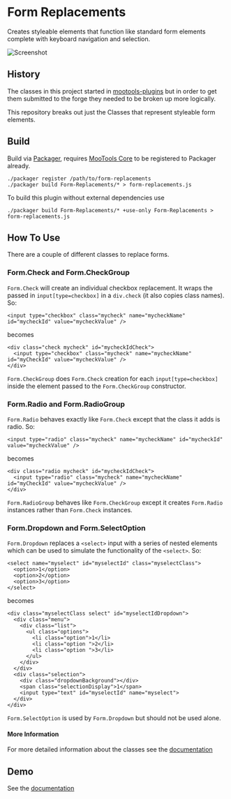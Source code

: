 # Form Replacements

Creates styleable elements that function like standard form elements complete with
keyboard navigation and selection.

![Screenshot](http://static.bryanjswift.com/mootools/form-replacements/mootools-form-replacements-screenshot.png)

## History

The classes in this project started in [mootools-plugins](http://github.com/bryanjswift/mootools-plugins)
but in order to get them submitted to the forge they needed to be broken up more logically.

This repository breaks out just the Classes that represent styleable form elements.

## Build

Build via [Packager][packager], requires [MooTools Core][core] to be registered to Packager already.

[packager]: http://github.com/kamicane/packager
[core]: http://github.com/mootools/mootools-core

    ./packager register /path/to/form-replacements
    ./packager build Form-Replacements/* > form-replacements.js

To build this plugin without external dependencies use

    ./packager build Form-Replacements/* +use-only Form-Replacements > form-replacements.js

## How To Use

There are a couple of different classes to replace forms.

### Form.Check and Form.CheckGroup

`Form.Check` will create an individual checkbox replacement. It wraps the passed in
`input[type=checkbox]` in a `div.check` (it also copies class names). So:

    <input type="checkbox" class="mycheck" name="mycheckName" id="mycheckId" value="mycheckValue" />

becomes

    <div class="check mycheck" id="mycheckIdCheck">
      <input type="checkbox" class="mycheck" name="mycheckName" id="myCheckId" value="mycheckValue" />
    </div>

`Form.CheckGroup` does `Form.Check` creation for each `input[type=checkbox]` inside the
element passed to the `Form.CheckGroup` constructor.

### Form.Radio and Form.RadioGroup

`Form.Radio` behaves exactly like `Form.Check` except that the class it adds is radio. So:

    <input type="radio" class="mycheck" name="mycheckName" id="mycheckId" value="mycheckValue" />

becomes

    <div class="radio mycheck" id="mycheckIdCheck">
      <input type="radio" class="mycheck" name="mycheckName" id="myCheckId" value="mycheckValue" />
    </div>

`Form.RadioGroup` behaves like `Form.CheckGroup` except it creates `Form.Radio` instances
rather than `Form.Check` instances.

### Form.Dropdown and Form.SelectOption

`Form.Dropdown` replaces a `<select>` input with a series of nested elements which can be used
to simulate the functionality of the `<select>`. So:

    <select name="myselect" id="myselectId" class="myselectClass">
      <option>1</option>
      <option>2</option>
      <option>3</option>
    </select>

becomes

    <div class="myselectClass select" id="myselectIdDropdown">
      <div class="menu">
        <div class="list">
          <ul class="options">
            <li class="option">1</li>
            <li class="option ">2</li>
            <li class="option ">3</li>
          </ul>
        </div>
      </div>
      <div class="selection">
        <div class="dropdownBackground"></div>
        <span class="selectionDisplay">1</span>
        <input type="text" id="myselectId" name="myselect">
      </div>
    </div>

`Form.SelectOption` is used by `Form.Dropdown` but should not be used alone.

#### More Information

For more detailed information about the classes see the
[documentation](http://bryanjswift.github.com/mootools-form-replacements)

## Demo

See the [documentation](http://bryanjswift.github.com/mootools-form-replacements)